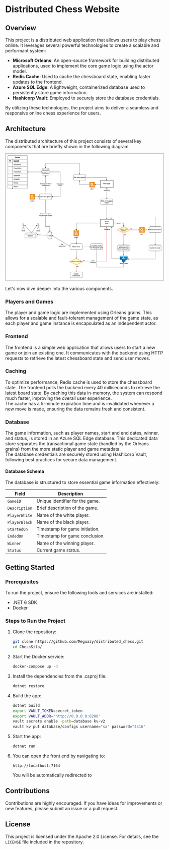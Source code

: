 # Distributed Chess Website

## Overview
This project is a distributed web application that allows users to play chess online. It leverages several powerful technologies to create a scalable and performant system:

- **Microsoft Orleans**: An open-source framework for building distributed applications, used to implement the core game logic using the actor model.
- **Redis Cache**: Used to cache the chessboard state, enabling faster updates to the frontend.
- **Azure SQL Edge**: A lightweight, containerized database used to persistently store game information.
- **Hashicorp Vault**: Employed to securely store the database credentials.

By utilizing these technologies, the project aims to deliver a seamless and responsive online chess experience for users.

## Architecture

The distributed architecture of this project consists of several key components that are briefly shown in the following diagram

![Workflow Diagram](schema.png)

Let's now dive deeper into the various components.

### Players and Games
The player and game logic are implemented using Orleans grains. This allows for a scalable and fault-tolerant management of the game state, as each player and game instance is encapsulated as an independent actor.

### Frontend
The frontend is a simple web application that allows users to start a new game or join an existing one. It communicates with the backend using HTTP requests to retrieve the latest chessboard state and send user moves.

### Caching
To optimize performance, Redis cache is used to store the chessboard state. The frontend polls the backend every 40 milliseconds to retrieve the latest board state. By caching this data in-memory, the system can respond much faster, improving the overall user experience.  
The cache has a 5-minute expiration time and is invalidated whenever a new move is made, ensuring the data remains fresh and consistent.

### Database
The game information, such as player names, start and end dates, winner, and status, is stored in an Azure SQL Edge database. This dedicated data store separates the transactional game state (handled by the Orleans grains) from the more static player and game metadata.  
The database credentials are securely stored using Hashicorp Vault, following best practices for secure data management.

#### Database Schema

The database is structured to store essential game information effectively:

| Field          | Description                       |
|----------------|-----------------------------------|
| `GameID`       | Unique identifier for the game.   |
| `Description`  | Brief description of the game.    |
| `PlayerWhite`  | Name of the white player.         |
| `PlayerBlack`  | Name of the black player.         |
| `StartedOn`    | Timestamp for game initiation.    |
| `EndedOn`      | Timestamp for game conclusion.    |
| `Winner`       | Name of the winning player.       |
| `Status`       | Current game status.              |

## Getting Started

### Prerequisites
To run the project, ensure the following tools and services are installed:
- .NET 6 SDK
- Docker

### Steps to Run the Project

1. Clone the repository:
   ```bash
   git clone https://github.com/Meguazy/distributed_chess.git
   cd ChessSilo/
   ```

2. Start the Docker service:
   ```bash
   docker-compose up -d
   ```
   
3. Install the dependencies from the .csproj file:
   ```bash
   dotnet restore
   ```

4. Build the app:
   ```bash
   dotnet build
   export VAULT_TOKEN=secret_token
   export VAULT_ADDR='http://0.0.0.0:8200'
   vault secrets enable -path=database kv-v2
   vault kv put database/configs username="sa" password="4316"
   ```

5. Start the app:
   ```bash
   dotnet run
   ```

6. You can open the front end by navigating to:
   ```
   http://localhost:7164
   ```
   You will be automatically redirected to 

## Contributions

Contributions are highly encouraged. If you have ideas for improvements or new features, please submit an issue or a pull request.

## License

This project is licensed under the Apache 2.0 License. For details, see the `LICENSE` file included in the repository.
